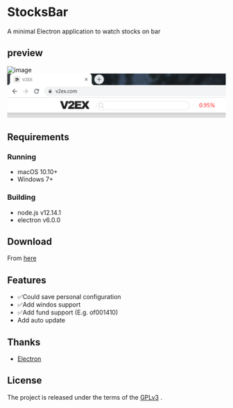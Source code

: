 # StocksBar
A minimal Electron application to watch stocks on bar

## preview
![image](https://github.com/emtry/StocksBar/raw/master/images/preview.gif)
![image](https://github.com/emtry/StocksBar/raw/master/images/preview_win.png)

## Requirements

### Running

- macOS 10.10+
- Windows 7+

### Building

- node.js v12.14.1
- electron v6.0.0

## Download

From [here](https://github.com/emtry/StocksBar/releases/)

## Features

- ✅Could save personal configuration
- ✅Add windos support
- ✅Add fund support (E.g. of001410)
- Add auto update

## Thanks
- [Electron](https://github.com/electron/electron)

## License

The project is released under the terms of the  [GPLv3](https://www.gnu.org/licenses/gpl-3.0.txt) .
